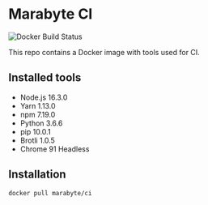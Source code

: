 # Marabyte CI

![Docker Build Status](https://img.shields.io/docker/build/marabyte/ci.svg?style=flat-square)

This repo contains a Docker image with tools used for CI.

## Installed tools

- Node.js 16.3.0
- Yarn 1.13.0
- npm 7.19.0
- Python 3.6.6
- pip 10.0.1
- Brotli 1.0.5
- Chrome 91 Headless

## Installation

`docker pull marabyte/ci`
